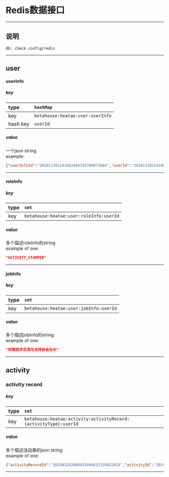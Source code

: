 # Redis数据接口

---
## 说明
```
db: check config/redis
```
---

## user
#### userInfo
##### key

|type|`hashMap`|
|:---|:---|
|key|`betahouse:heatae:user:userInfo`|  
|hash key|`userId`|

##### value
一个json string  
example:
```json
{"userInfoId":"201811302141082469393700073084","userId":"201811302141081651290001201884","stuId":"15901116","realName":"王长饶","sex":"男","major":"机械设计制造及其自动化","classId":"15090111","grade":"2015","enrollDate":1441036800000,"extInfo":{}}
```

---

#### roleInfo
##### key

|type|`set`|
|:---|:---|
|key|`betahouse:heatae:user:roleInfo:userId`|  

##### value
多个描述roleInfo的string  
example of one:
```json
"ACTIVITY_STAMPER"
```

---

#### jobInfo
##### key

|type|`set`|
|:---|:---|
|key|`betahouse:heatae:user:jobInfo:userId`|  

##### value
多个描述jobInfo的string  
example of one:
```json
"时雨技术交流与支持协会社长"
```

---

## activity
### activity record
##### key

|type|`set`|
|:---|:---|
|key|`betahouse:heatae:activity:activityRecord:{activityType}:userId`|  

##### value
多个描述活动章的json string  
example of one:
```json
{"activityRecordId":"201903202000435094633110022019","activityId":"201903201351484863392210012019","userId":"201811302142192259540001201847","scannerUserId":"201811302141557664490001201843","time":0,"type":"lectureActivity","status":"ENABLE","term":"2018B","grades":"","extInfo":{"scannerName":"黄奕雯"},"createTime":1553083243000,"activityName":"《驴得水》话剧公演","organizationMessage":"大学生艺术团","location":null,"startTime":1553078700000,"endTime":1553085900000,"score":null,"activityTime":"0.0","scannerName":"黄奕雯"}
```

---